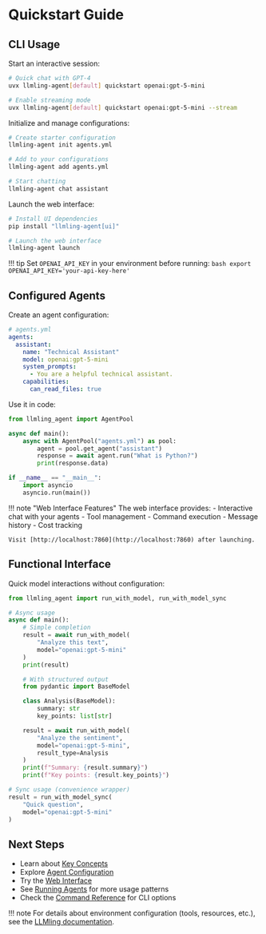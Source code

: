 # Quickstart Guide

## CLI Usage

Start an interactive session:
```bash
# Quick chat with GPT-4
uvx llmling-agent[default] quickstart openai:gpt-5-mini

# Enable streaming mode
uvx llmling-agent[default] quickstart openai:gpt-5-mini --stream
```

Initialize and manage configurations:
```bash
# Create starter configuration
llmling-agent init agents.yml

# Add to your configurations
llmling-agent add agents.yml

# Start chatting
llmling-agent chat assistant
```

Launch the web interface:
```bash
# Install UI dependencies
pip install "llmling-agent[ui]"

# Launch the web interface
llmling-agent launch
```

!!! tip
    Set `OPENAI_API_KEY` in your environment before running:
    ```bash
    export OPENAI_API_KEY='your-api-key-here'
    ```

## Configured Agents

Create an agent configuration:

```yaml
# agents.yml
agents:
  assistant:
    name: "Technical Assistant"
    model: openai:gpt-5-mini
    system_prompts:
      - You are a helpful technical assistant.
    capabilities:
      can_read_files: true
```

Use it in code:

```python
from llmling_agent import AgentPool

async def main():
    async with AgentPool("agents.yml") as pool:
        agent = pool.get_agent("assistant")
        response = await agent.run("What is Python?")
        print(response.data)

if __name__ == "__main__":
    import asyncio
    asyncio.run(main())
```

!!! note "Web Interface Features"
    The web interface provides:
    - Interactive chat with your agents
    - Tool management
    - Command execution
    - Message history
    - Cost tracking

    Visit [http://localhost:7860](http://localhost:7860) after launching.

## Functional Interface

Quick model interactions without configuration:

```python
from llmling_agent import run_with_model, run_with_model_sync

# Async usage
async def main():
    # Simple completion
    result = await run_with_model(
        "Analyze this text",
        model="openai:gpt-5-mini"
    )
    print(result)

    # With structured output
    from pydantic import BaseModel

    class Analysis(BaseModel):
        summary: str
        key_points: list[str]

    result = await run_with_model(
        "Analyze the sentiment",
        model="openai:gpt-5-mini",
        result_type=Analysis
    )
    print(f"Summary: {result.summary}")
    print(f"Key points: {result.key_points}")

# Sync usage (convenience wrapper)
result = run_with_model_sync(
    "Quick question",
    model="openai:gpt-5-mini"
)
```

## Next Steps

- Learn about [Key Concepts](../key_concepts.md)
- Explore [Agent Configuration](../agent_config.md)
- Try the [Web Interface](../webui.md)
- See [Running Agents](../running_agents.md) for more usage patterns
- Check the [Command Reference](../commands.md) for CLI options

!!! note
    For details about environment configuration (tools, resources, etc.),
    see the [LLMling documentation](https://github.com/phil65/llmling).
